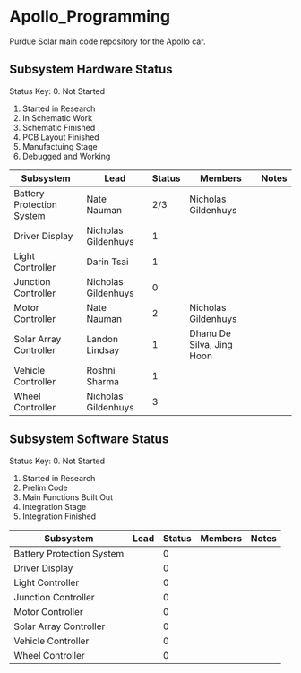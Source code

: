 # Apollo_Programming
Purdue Solar main code repository for the Apollo car. 


## Subsystem Hardware Status
Status Key:
0. Not Started
1. Started in Research
2. In Schematic Work
3. Schematic Finished
4. PCB Layout Finished
5. Manufactuing Stage
6. Debugged and Working

| Subsystem                 | Lead                | Status | Members                   | Notes |
|---------------------------|---------------------|--------|---------------------------|-------|
| Battery Protection System | Nate Nauman         | 2/3    | Nicholas Gildenhuys       |       |
| Driver Display            | Nicholas Gildenhuys | 1      |                           |       |
| Light Controller          | Darin Tsai          | 1      |                           |       |
| Junction Controller       | Nicholas Gildenhuys | 0      |                           |       |
| Motor Controller          | Nate Nauman         | 2      | Nicholas Gildenhuys       |       |
| Solar Array Controller    | Landon Lindsay      | 1      | Dhanu De Silva, Jing Hoon |       |
| Vehicle Controller        | Roshni Sharma       | 1      |                           |       |
| Wheel Controller          | Nicholas Gildenhuys | 3      |                           |       |

## Subsystem Software Status
Status Key:
0. Not Started
1. Started in Research
2. Prelim Code
3. Main Functions Built Out
4. Integration Stage
5. Integration Finished

| Subsystem                 | Lead                | Status | Members                    | Notes |
|---------------------------|---------------------|--------|----------------------------|-------|
| Battery Protection System |                     | 0      | 			                      |       |
| Driver Display            | 			              | 0      |                            |       |
| Light Controller          | 		                | 0      |                            |       |
| Junction Controller       | 			              | 0      |                            |       |
| Motor Controller          | 		                | 0      | 			                      |       |
| Solar Array Controller    | 		                | 0      | 			                      |       |
| Vehicle Controller        | 		                | 0      |                            |       |
| Wheel Controller          | 			              | 0      |                            |       |


